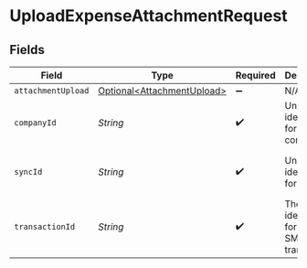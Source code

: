 # UploadExpenseAttachmentRequest


## Fields

| Field                                                                      | Type                                                                       | Required                                                                   | Description                                                                | Example                                                                    |
| -------------------------------------------------------------------------- | -------------------------------------------------------------------------- | -------------------------------------------------------------------------- | -------------------------------------------------------------------------- | -------------------------------------------------------------------------- |
| `attachmentUpload`                                                         | [Optional\<AttachmentUpload>](../../models/components/AttachmentUpload.md) | :heavy_minus_sign:                                                         | N/A                                                                        |                                                                            |
| `companyId`                                                                | *String*                                                                   | :heavy_check_mark:                                                         | Unique identifier for a company.                                           | 8a210b68-6988-11ed-a1eb-0242ac120002                                       |
| `syncId`                                                                   | *String*                                                                   | :heavy_check_mark:                                                         | Unique identifier for a sync.                                              | 6fb40d5e-b13e-11ed-afa1-0242ac120002                                       |
| `transactionId`                                                            | *String*                                                                   | :heavy_check_mark:                                                         | The unique identifier for your SMB's transaction.                          | 336694d8-2dca-4cb5-a28d-3ccb83e55eee                                       |